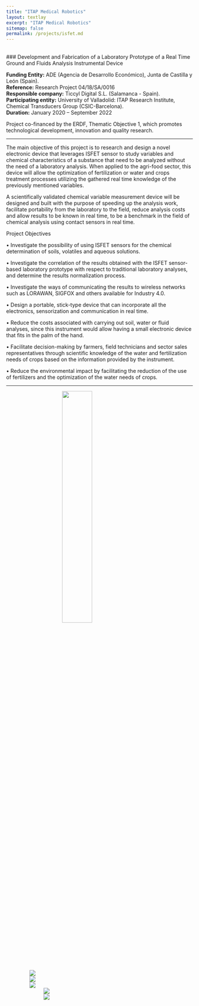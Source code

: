 ```yaml
---
title: "ITAP Medical Robotics"
layout: textlay
excerpt: "ITAP Medical Robotics"
sitemap: false
permalink: /projects/isfet.md
---
```


<br>
### Development and Fabrication of a Laboratory Prototype of a Real Time Ground and Fluids Analysis Instrumental Device

<b>Funding Entity:</b> ADE (Agencia de Desarrollo Económico), Junta de Castilla y León (Spain).  
<b>Reference:</b>  Research Project 04/18/SA/0016  
<b>Responsible company:</b> Ticcyl Digital S.L. (Salamanca - Spain).  
<b>Participating entity:</b>  University of Valladolid: ITAP Research Institute, Chemical Transducers Group (CSIC-Barcelona).  
<b>Duration:</b> January 2020 – September 2022  

Project co-financed by the ERDF, Thematic Objective 1, which promotes technological development, innovation and quality research.

---

The main objective of this project is to research and design a novel electronic device that leverages ISFET sensor to study variables and chemical characteristics 
of a substance that need to be analyzed without the need of a laboratory analysis. When applied to the agri-food sector, this device will allow the optimization 
of fertilization or water and crops treatment processes utilizing the gathered real time knowledge of the previously mentioned variables. 

A scientifically validated chemical variable measurement device will be designed and built with the purpose of speeding up the analysis work,
facilitate portability from the laboratory to the field, reduce analysis costs and allow results to be known in real time, to be a benchmark
in the field of chemical analysis using contact sensors in real time.

Project Objectives

• Investigate the possibility of using ISFET sensors for the chemical determination of soils, volatiles and aqueous solutions.

• Investigate the correlation of the results obtained with the ISFET sensor-based laboratory prototype with respect to traditional laboratory analyses, and determine the results normalization process.

• Investigate the ways of communicating the results to wireless networks such as LORAWAN, SIGFOX and others available for Industry 4.0.

• Design a portable, stick-type device that can incorporate all the electronics, sensorization and communication in real time.

• Reduce the costs associated with carrying out soil, water or fluid analyses, since this instrument would allow having a small electronic device that fits in the palm of the hand.

• Facilitate decision-making by farmers, field technicians and sector sales representatives through scientific knowledge of the water and fertilization needs of crops based on the information provided by the instrument.

• Reduce the environmental impact by facilitating the reduction of the use of fertilizers and the optimization of the water needs of crops.

---

<div class="col-md-12">
<a href="https://ec.europa.eu/regional_policy/es/funding/erdf/">
<img src="{{ site.url }}{{ site.baseurl }}/images/logopic/feder.jpg"  class=" img-responsive" style="display:block;margin-left:auto;margin-right:auto;width:40%;"/>
</a>
</div>

<div style="display:block;margin-left:auto;margin-right:auto;width:75%;">

<div class="col-md-4">
<a href="https://empresas.jcyl.es/web/es/empresas-castilla-leon.html">
<img src="{{ site.url }}{{ site.baseurl }}/images/logopic/ice.png"  class=" img-responsive" />
</a>
</div>
<div class="col-md-4">
<a href="">
<img src="{{ site.url }}{{ site.baseurl }}/images/logopic/ticcyl.png"  class=" img-responsive" />
</a>
</div>
<div class="col-md-4">
<a href="http://www.uva.es/">
<img src="{{ site.url }}{{ site.baseurl }}/images/logopic/uva.png"  class=" img-responsive" />
</a>
</div>

</div>

<div style="display:block;margin-left:auto;margin-right:auto;width:60%;">

<div class="col-md-6">
<a href="http://gtq.imb-cnm.csic.es/en">
<img src="{{ site.url }}{{ site.baseurl }}/images/logopic/gtq.jpg"  class=" img-responsive" />
</a>
</div>
<div class="col-md-6">
<a href="https://www.itap.uva.es/">
<img src="{{ site.url }}{{ site.baseurl }}/images/logopic/itap_center.jpg"  class=" img-responsive"/>
</a>
</div>

</div>
